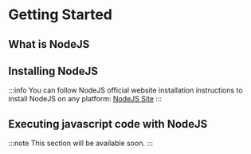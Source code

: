 # Getting Started

## What is NodeJS

## Installing NodeJS

:::info
You can follow NodeJS official website installation instructions to install NodeJS on any platform: [NodeJS Site](https://nodejs.org/fr/download/prebuilt-installer)
:::

## Executing javascript code with NodeJS

:::note 
This section will be available soon.
:::